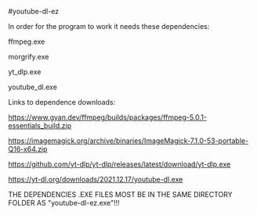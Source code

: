 #youtube-dl-ez

In order for the program to work it needs these dependencies:

ffmpeg.exe

morgrify.exe

yt_dlp.exe

youtube_dl.exe


Links to dependence downloads:

https://www.gyan.dev/ffmpeg/builds/packages/ffmpeg-5.0.1-essentials_build.zip

https://imagemagick.org/archive/binaries/ImageMagick-7.1.0-53-portable-Q16-x64.zip

https://github.com/yt-dlp/yt-dlp/releases/latest/download/yt-dlp.exe

https://yt-dl.org/downloads/2021.12.17/youtube-dl.exe


THE DEPENDENCIES .EXE FILES MOST BE IN THE SAME DIRECTORY FOLDER AS "youtube-dl-ez.exe"!!!
